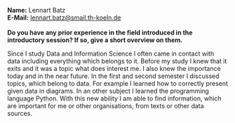 <b>Name:</b> Lennart Batz<br>
<b>E-Mail:</b> lennart.batz@smail.th-koeln.de<br>
<br>
<b>Do you have any prior experience in the field introduced in the introductory session? If so, give a short overview on them.</b><br>
<p>Since I study Data and Information Science I often came in contact with data including everything which belongs to it. Before my study I knew that it exits and it was a topic what does interest me. I also knew the importance today and in the near future. In the first and second semester I discussed topics, which belong to data. For example I learned how to correctly present given data in diagrams. In an other subject I learned the programming language Python. With this new ability I am able to find information, which are important for me or other organisations, from texts or other data sources.</p>
